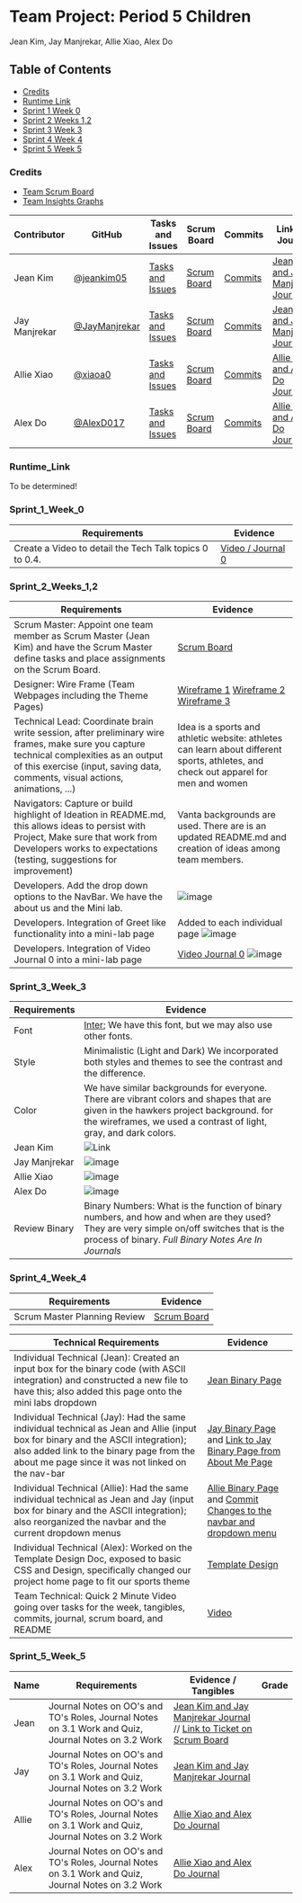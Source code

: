 # Team Project: Period 5 Children
Jean Kim, Jay Manjrekar, Allie Xiao, Alex Do

## Table of Contents
- [Credits](#credits)
- [Runtime Link](#runtime_link)
- [Sprint 1 Week 0](#sprint_1_week_0)
- [Sprint 2 Weeks 1,2](#sprint_2_weeks_12)
- [Sprint 3 Week 3](#sprint_3_week_3)
- [Sprint 4 Week 4](#sprint_4_week_4)
- [Sprint 5 Week 5](#sprint_5_week_5)

### Credits
- [Team Scrum Board](https://github.com/jeankim05/flask_portfolio/projects/1)
- [Team Insights Graphs](https://github.com/jeankim05/flask_portfolio/graphs/contributors)

Contributor | GitHub | Tasks and Issues | Scrum Board | Commits | Links to Journal
----------- | ----------- | ------------- | ------------- | ------------- | -------------
Jean Kim | [@jeankim05](https://github.com/jeankim05) | [Tasks and Issues](https://github.com/jeankim05/flask_portfolio/issues/assigned/jeankim05) | [Scrum Board](https://github.com/jeankim05/flask_portfolio/projects/1)  | [Commits](https://github.com/jeankim05/flask_portfolio/commits/main?author=jeankim05) |[Jean Kim and Jay Manjrekar Journal](https://docs.google.com/document/d/1bYsR9b6nUoS4Svl8AnUcRA0bOjl8gRcyT-kbd1AhnOc/edit?usp=sharing)
Jay Manjrekar | [@JayManjrekar](https://github.com/JayManjrekar) | [Tasks and Issues](https://github.com/jeankim05/flask_portfolio/issues/assigned/JayManjrekar) | [Scrum Board](https://github.com/jeankim05/flask_portfolio/projects/1) | [Commits](https://github.com/jeankim05/flask_portfolio/commits/main?author=JayManjrekar) | [Jean Kim and Jay Manjrekar Journal](https://docs.google.com/document/d/1bYsR9b6nUoS4Svl8AnUcRA0bOjl8gRcyT-kbd1AhnOc/edit?usp=sharing)
Allie Xiao | [@xiaoa0](https://github.com/xiaoa0) | [Tasks and Issues](https://github.com/jeankim05/flask_portfolio/issues/assigned/xiaoa0) | [Scrum Board](https://github.com/jeankim05/flask_portfolio/projects/1) | [Commits](https://github.com/jeankim05/flask_portfolio/commits/main?author=xiaoa0) | [Allie Xiao and Alex Do Journal](https://docs.google.com/document/d/1M3uMIrhcwQYRoes55MLlfpXWSMjIIvjR96f8v07PCUU/edit?usp=sharing)
Alex Do | [@AlexD017](https://github.com/AlexD017) | [Tasks and Issues](https://github.com/jeankim05/flask_portfolio/issues/assigned/AlexD017) | [Scrum Board](https://github.com/jeankim05/flask_portfolio/projects/1) | [Commits](https://github.com/jeankim05/flask_portfolio/commits/main?author=AlexD017) | [Allie Xiao and Alex Do Journal](https://docs.google.com/document/d/1M3uMIrhcwQYRoes55MLlfpXWSMjIIvjR96f8v07PCUU/edit?usp=sharing)

### Runtime_Link
To be determined!

### Sprint_1_Week_0

Requirements | Evidence |
------------ | -------- |
Create a Video to detail the Tech Talk topics 0 to 0.4. | [Video / Journal 0](https://youtu.be/k1-yGTv067w)

### Sprint_2_Weeks_1,2

Requirements | Evidence |
----------- | ----------- |
Scrum Master: Appoint one team member as Scrum Master (Jean Kim) and have the Scrum Master define tasks and place assignments on the Scrum Board.  | [Scrum Board](https://github.com/jeankim05/flask_portfolio/projects/1) |
Designer: Wire Frame (Team Webpages including the Theme Pages) | [Wireframe 1](https://docs.google.com/drawings/d/1JXmTB7TTv8FL9f98i9gi2MS8oOcdQUcJOQg5LkibbZM/edit?usp=sharing) [Wireframe 2](https://docs.google.com/drawings/d/1_OepjpSz5dxzzoS7JIsrzzbydNFUOEaovSxbnj0EM6s/edit) [Wireframe 3](https://docs.google.com/drawings/d/1796a3DcGmikrdtdkdaoWx03UXLBPJCOlZ3O8BpTndl0/edit) |
Technical Lead: Coordinate brain write session, after preliminary wire frames, make sure you capture technical complexities as an output of this exercise (input, saving data, comments, visual actions, animations, ...) | Idea is a sports and athletic website: athletes can learn about different sports, athletes, and check out apparel for men and women |
Navigators: Capture or build highlight of Ideation in README.md, this allows ideas to persist with Project,  Make sure that work from Developers works to expectations (testing, suggestions for improvement) | Vanta backgrounds are used. There are is an updated README.md and creation of ideas among team members. |
Developers. Add the drop down options to the NavBar. We have the about us and the Mini lab. | ![image](https://cdn.discordapp.com/attachments/763438585168527441/886855630059614218/unknown.png) |
Developers. Integration of Greet like functionality into a mini-lab page | Added to each individual page ![image](https://cdn.discordapp.com/attachments/763438585168527441/886855996092334090/unknown.png) |
Developers. Integration of Video Journal 0 into a mini-lab page | [Video Journal 0](https://youtu.be/k1-yGTv067w) ![image](https://cdn.discordapp.com/attachments/879850648491937823/886863190703632405/Screenshot_2021-09-12_233714.png)|

### Sprint_3_Week_3

Requirements | Evidence |
----------- | ----------- |
Font | [Inter](https://fonts.google.com/specimen/Inter?query=Inter); We have this font, but we may also use other fonts. |
Style | Minimalistic (Light and Dark) We incorporated both styles and themes to see the contrast and the difference.|
Color | We have similar backgrounds for everyone. There are vibrant colors and shapes that are given in the hawkers project background. for the wireframes, we used a contrast of light, gray, and dark colors.|
Jean Kim | ![Link](https://camo.githubusercontent.com/1aadae38e263c9296a9bd2f83310d8772d671698b8293042c77a1cf57742e015/68747470733a2f2f63646e2e646973636f72646170702e636f6d2f6174746163686d656e74732f3736333433383538353136383532373434312f3838363835383632303335303931303436342f756e6b6e6f776e2e706e67) |
Jay Manjrekar | ![image](https://cdn.discordapp.com/attachments/763438585168527441/886858699656822805/Capture.PNG) |
Allie Xiao | ![image](https://media.discordapp.net/attachments/879850648491937823/886859628867108884/Web_capture_12-9-2021_232312_127.0.0.1.jpeg) |
Alex Do | ![image](https://media.discordapp.net/attachments/879850648491937823/886861506413744138/Screenshot_2021-09-12_233010.png) |
Review Binary | Binary Numbers: What is the function of binary numbers, and how and when are they used? They are very simple on/off switches that is the process of binary. *Full Binary Notes Are In Journals*|

### Sprint_4_Week_4

Requirements | Evidence |
----------- | ----------- |
Scrum Master Planning Review | [Scrum Board](https://github.com/jeankim05/flask_portfolio/projects/1)

Technical Requirements | Evidence |
---------------------- | ---------|
Individual Technical (Jean): Created an input box for the binary code (with ASCII integration) and constructed a new file to have this; also added this page onto the mini labs dropdown | [Jean Binary Page](https://github.com/jeankim05/flask_portfolio/commit/cfd46d7294923e2fd5c3b81f3c4e6ae6e85829a6)
Individual Technical (Jay): Had the same individual technical as Jean and Allie (input box for binary and the ASCII integration); also added link to the binary page from the about me page since it was not linked on the nav-bar | [Jay Binary Page](https://github.com/jeankim05/flask_portfolio/commit/c5e500a499059403f35d57d23b518c373ec25e90) and [Link to Jay Binary Page from About Me Page](https://github.com/jeankim05/flask_portfolio/commit/5c7fc856205890c4e6a4bb14742662c3c49384cd)
Individual Technical (Allie): Had the same individual technical as Jean and Jay (input box for binary and the ASCII integration); also reorganized the navbar and the current dropdown menus | [Allie Binary Page](https://github.com/jeankim05/flask_portfolio/commit/718f375cfaeb2d31cb163f84a99fc410a85e0e1a) and [Commit Changes to the navbar and dropdown menu](https://github.com/jeankim05/flask_portfolio/commit/9d8238d69c2b3a12df643ca86d9899a18b634290)
Individual Technical (Alex): Worked on the Template Design Doc, exposed to basic CSS and Design, specifically changed our project home page to fit our sports theme | [Template Design](https://github.com/jeankim05/flask_portfolio/commit/14472738181147b99c5f5da954cb6aa93944031f)
Team Technical: Quick 2 Minute Video going over tasks for the week, tangibles, commits, journal, scrum board, and README | [Video](https://www.youtube.com/watch?v=noBhC5KHNHU&list=PLr8BhChjy1aQJWNDIfHnLxojAU-sdcdwz&index=3)

### Sprint_5_Week_5

Name | Requirements | Evidence / Tangibles | Grade |
---- | ------------ | -------------------- | ----- |
Jean | Journal Notes on OO's and TO's Roles, Journal Notes on 3.1 Work and Quiz, Journal Notes on 3.2 Work | [Jean Kim and Jay Manjrekar Journal](https://docs.google.com/document/d/1bYsR9b6nUoS4Svl8AnUcRA0bOjl8gRcyT-kbd1AhnOc/edit?usp=sharing) // [Link to Ticket on Scrum Board](https://github.com/jeankim05/flask_portfolio/issues/31)
Jay | Journal Notes on OO's and TO's Roles, Journal Notes on 3.1 Work and Quiz, Journal Notes on 3.2 Work | [Jean Kim and Jay Manjrekar Journal](https://docs.google.com/document/d/1bYsR9b6nUoS4Svl8AnUcRA0bOjl8gRcyT-kbd1AhnOc/edit?usp=sharing)
Allie | Journal Notes on OO's and TO's Roles, Journal Notes on 3.1 Work and Quiz, Journal Notes on 3.2 Work | [Allie Xiao and Alex Do Journal](https://docs.google.com/document/d/1M3uMIrhcwQYRoes55MLlfpXWSMjIIvjR96f8v07PCUU/edit?usp=sharing)
Alex | Journal Notes on OO's and TO's Roles, Journal Notes on 3.1 Work and Quiz, Journal Notes on 3.2 Work | [Allie Xiao and Alex Do Journal](https://docs.google.com/document/d/1M3uMIrhcwQYRoes55MLlfpXWSMjIIvjR96f8v07PCUU/edit?usp=sharing)
